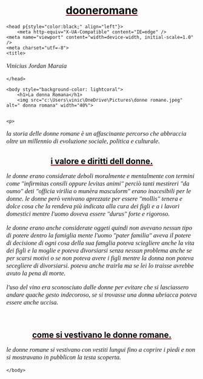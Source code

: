 # dooneromane
<!DOCTYPE html>
<html lang="ita">

	<head p{style="color:black;" align="left"}>
		<meta http-equiv="X-UA-Compatible" content="IE=edge" />
    <meta name="viewport" content="width=device-width, initial-scale=1.0" />
	<meta charset="utf=-8">		
	<title>
Vinicius Jordan Maraia
			</title>
		<style>
		 img {
			display: block;
			margin-left: auto;
			margin-right: auto;
		  }
		  h1{text-align: center;text-decoration: inherit;text-decoration: underline;text-decoration-color: darkred;color:black ;}
		  h2{text-align: center;text-decoration: inherit;text-decoration: underline;text-decoration-color: darkred;color:black }
		  p{text-align: left;text-decoration: inherit;font-size: larger;font-style: italic;font-family: Georgia, 'Times New Roman', Times, serif;}
		</style>
			
	</head>

	<body style="background-color: lightcoral">
		<h1>La donna Romana</h1>
		<img src="c:\Users\vinic\OneDrive\Pictures\donne romane.jpeg" alt=" donna romana" width="40%">
			
	
	<p>
la storia delle donne romane è un affascinante percorso che abbraccia oltre un millennio di evoluzione sociale, politica e culturale.
		<h2>i valore e diritti dell donne.</h2>
	 <p>le donne erano considerate deboli moralmente e mentalmente con termini come "infirmitas consili oppure levitas animi" perciò tanti mestireri "da oumo" deti "officia virilia o munèra masculorm" erano inacesibili per le donne. le donne però venivano aprezzate per essere "mollis" tenera e dolce cosa che la rendeva più indicata alla cura dei figli e a i lavori domestici mentre l'uomo doveva essere "durus" forte e rigoroso.
	 </p>
	 <p>le donne erano anche considerate oggeti quindi non avevano nessun tipo di potere dentro la famiglia mente l'uomo "pater familia" aveva il potere di decisione di ogni cosa della sua famglia poteva sciegliere anche la vita dei figli e la moglie e poteva divorsiarsi senza nessun problema anche se per scarsi motivi o se non poteva avere i figli mentre la donna non poteva secegliere di divorsiarsi. poteva anche trairla ma se lei lo traisse avrebbe avuto la pena di morte.
	 </p>
	 <p>l'uso del vino era sconosciuto dalle donne per evitare che si lasciassero andare quache gesto indecoroso, se si trovasse una donna ubriacca poteva essere anche uccisa.</p>		 
		<h2>come si vestivano le donne romane.</h2>
	 <p>le donne romane si vestivano con vestiti lungui fino a coprire i piedi e non  si mostravano in pubblicon la testa scoperta.</p>
			 

	</body>
</html>
